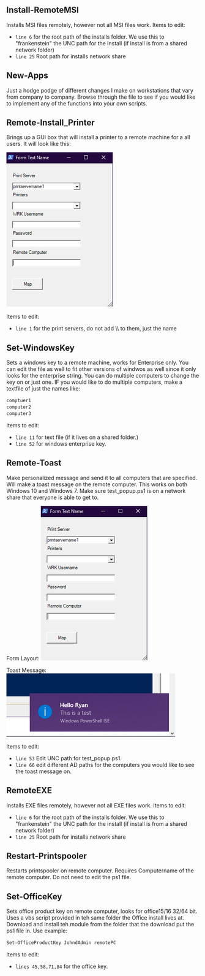 ## Install-RemoteMSI
Installs MSI files remotely, however not all MSI files work. Items to edit: 
* `line 6` for the root path of the installs folder. We use this to "frankenstein" the UNC path for the install (if install is from a 
shared network folder)
* `line 25` Root path for installs network share

## New-Apps
Just a hodge podge of different changes I make on workstations that vary from company to company. Browse through the file to see if you would like to implement any 
of the functions into your own scripts. 

## Remote-Install_Printer

Brings up a GUI box that will install a printer to a remote machine for a all users. It will look like this: 

![remote printer][logo]

[logo]: https://github.com/RyanDeleurme/PowerShell_Toolbelt/blob/master/images/form.png "Form"

Items to edit: 
* `line 1` for the print servers, do not add \\\ to them, just the name

## Set-WindowsKey

Sets a windows key to a remote machine, works for Enterprise only. You can edit the file as well to fit other versions of windwos as well since it only looks for the enterprise string. You can do multiple computers to change the key on or just one. IF you would like to do multiple computers, make a textfile of just the names like: 

```txt
comptuer1
computer2
computer3
```
Items to edit: 

* `line 11` for text file (if it lives on a shared folder.)
* `line 52` for windows enterprise key.

## Remote-Toast

Make personalized message and send it to all computers that are specified. Will make a toast message on the remote computer. This works on both Windows 10 and Windows 7. Make sure test_popup.ps1 is on a network share that everyone is able to get to. 

Form Layout: 
![layout][logo]

[logo]: https://github.com/RyanDeleurme/PowerShell_Toolbelt/blob/master/images/toast_form.png  "Toast Form"

Toast Message: 
![toast][logo2]

[logo2]: https://github.com/RyanDeleurme/PowerShell_Toolbelt/blob/master/images/toast_msg.png 

Items to edit: 
* `line 53` Edit UNC path for test_popup.ps1.
* `line 66` edit different AD paths for the computers you would like to see the toast message on.

## RemoteEXE

Installs EXE files remotely, however not all EXE files work. Items to edit: 
* `line 6` for the root path of the installs folder. We use this to "frankenstein" the UNC path for the install (if install is from a 
shared network folder)
* `line 25` Root path for installs network share

## Restart-Printspooler

Restarts printspooler on remote computer. Requires Computername of the remote computer. Do not need to edit the ps1 file. 

## Set-OfficeKey

Sets office product key on remote computer, looks for office15/16 32/64 bit. Uses a vbs script provided in teh same folder the Office install lives at. Download and install teh module from the folder that the download put the ps1 file in. Use example: 

```Powershell
Set-OfficeProductKey JohndAdmin remotePC
```
Items to edit: 
* `lines 45,58,71,84` for the office key. 